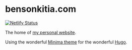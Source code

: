 # bensonkitia.com

[![Netlify Status](https://api.netlify.com/api/v1/badges/6eff57ad-6fd0-4add-b451-8780dcac4725/deploy-status)](https://app.netlify.com/sites/bensonkitiacom/deploys)

The home of [my personal website](https://bensonkitia.com).

Using the wonderful [Minima theme](https://github.com/mivinci/hugo-theme-minima) for the wonderful [Hugo](https://gohugo.io/).
